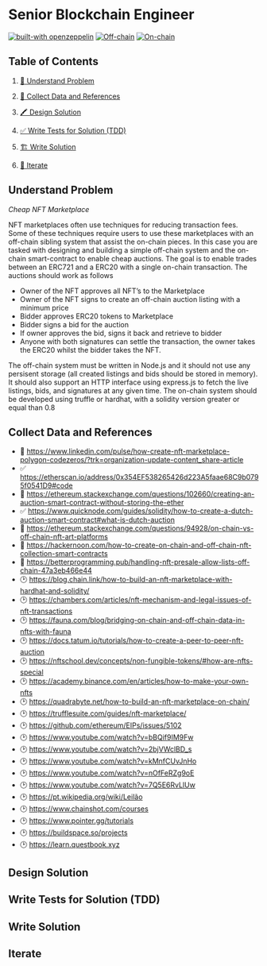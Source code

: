 # Senior Blockchain Engineer

[![built-with openzeppelin](https://img.shields.io/badge/built%20with-OpenZeppelin-3677FF)](https://docs.openzeppelin.com/)
[![Off-chain](https://github.com/olivmath/senior-blockchain-engineer-test/actions/workflows/off-chain.yml/badge.svg?branch=main)](https://github.com/olivmath/senior-blockchain-engineer-test/actions/workflows/off-chain.yml)
[![On-chain](https://github.com/olivmath/senior-blockchain-engineer-test/actions/workflows/on-chain.yml/badge.svg?branch=main)](https://github.com/olivmath/senior-blockchain-engineer-test/actions/workflows/on-chain.yml)

## Table of Contents

1. [💬 Understand Problem](#understand-problem)
2. [🎲 Collect Data and References](#collect-data-and-references)
3. [🖍 Design Solution](#design-solution)
4. [✅ Write Tests for Solution (TDD)](#write-tests-for-solution-tdd)

5. [🏗 Write Solution](#write-solution)
6. [🔄 Iterate](#iterate)

## Understand Problem

_Cheap NFT Marketplace_

NFT marketplaces often use techniques for reducing transaction fees.
Some of these techniques require users to use these marketplaces with an off-chain sibling system that assist the on-chain pieces. In this case you are tasked with designing and building a simple off-chain system and the on-chain smart-contract to enable cheap auctions. The goal is to enable trades between an ERC721 and a ERC20 with a single on-chain transaction.
The auctions should work as follows

- Owner of the NFT approves all NFT’s to the Marketplace
- Owner of the NFT signs to create an off-chain auction listing with a minimum price
- Bidder approves ERC20 tokens to Marketplace
- Bidder signs a bid for the auction
- If owner approves the bid, signs it back and retrieve to bidder
- Anyone with both signatures can settle the transaction, the owner takes the ERC20 whilst the bidder takes the NFT.

The off-chain system must be written in Node.js and it should not use any persisent storage (all created listings and bids should be stored in memory). It should also support an HTTP interface using express.js to fetch the live listings, bids, and signatures at any given time. The on-chain system should be developed using truffle or hardhat, with a solidity version greater or equal than 0.8

## Collect Data and References

- 💩 https://www.linkedin.com/pulse/how-create-nft-marketplace-polygon-codezeros/?trk=organization-update-content_share-article
- ✅ https://etherscan.io/address/0x354EF538265426d223A5faae68C9b0795f0541D9#code
- 💩 https://ethereum.stackexchange.com/questions/102660/creating-an-auction-smart-contract-without-storing-the-ether
- ✅ https://www.quicknode.com/guides/solidity/how-to-create-a-dutch-auction-smart-contract#what-is-dutch-auction
- 💩 https://ethereum.stackexchange.com/questions/94928/on-chain-vs-off-chain-nft-art-platforms
- 💩 https://hackernoon.com/how-to-create-on-chain-and-off-chain-nft-collection-smart-contracts
- 💩 https://betterprogramming.pub/handling-nft-presale-allow-lists-off-chain-47a3eb466e44
- 🕑 https://blog.chain.link/how-to-build-an-nft-marketplace-with-hardhat-and-solidity/
- 🕑 https://chambers.com/articles/nft-mechanism-and-legal-issues-of-nft-transactions
- 🕑 https://fauna.com/blog/bridging-on-chain-and-off-chain-data-in-nfts-with-fauna
- 🕑 https://docs.tatum.io/tutorials/how-to-create-a-peer-to-peer-nft-auction
- 🕑 https://nftschool.dev/concepts/non-fungible-tokens/#how-are-nfts-special
- 🕑 https://academy.binance.com/en/articles/how-to-make-your-own-nfts
- 🕑 https://quadrabyte.net/how-to-build-an-nft-marketplace-on-chain/
- 🕑 https://trufflesuite.com/guides/nft-marketplace/
- 🕑 https://github.com/ethereum/EIPs/issues/5102
- 🕑 https://www.youtube.com/watch?v=bBQif9IM9Fw
- 🕑 https://www.youtube.com/watch?v=2bjVWclBD_s
- 🕑 https://www.youtube.com/watch?v=kMnfCUvJnHo
- 🕑 https://www.youtube.com/watch?v=nOfFeRZg9oE
- 🕑 https://www.youtube.com/watch?v=7Q5E6RvLlUw
- 🕑 https://pt.wikipedia.org/wiki/Leilão
- 🕑 https://www.chainshot.com/courses
- 🕑 https://www.pointer.gg/tutorials
- 🕑 https://buildspace.so/projects
- 🕑 https://learn.questbook.xyz

## Design Solution

## Write Tests for Solution (TDD)

## Write Solution

## Iterate
